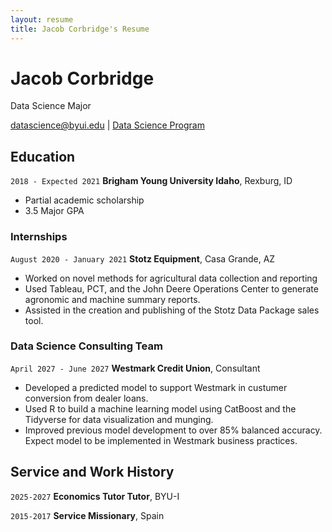 ```yaml
---
layout: resume
title: Jacob Corbridge's Resume
---
```

# Jacob Corbridge
Data Science Major

<div id="webaddress">
<a href="datascience@byui.edu">datascience@byui.edu</a>
| <a href="https://byuidatascience.github.io/development.html">Data Science Program</a>
</div>

<!-- https://www.monique.tech/the-art-of-markdown -->


## Education

`2018 - Expected 2021`
__Brigham Young University Idaho__, Rexburg, ID

- Partial academic scholarship
- 3.5 Major GPA

### Internships

`August 2020 - January 2021`
__Stotz Equipment__, Casa Grande, AZ

- Worked on novel methods for agricultural data collection and reporting
- Used Tableau, PCT, and the John Deere Operations Center to generate agronomic and machine summary reports.
- Assisted in the creation and publishing of the Stotz Data Package sales tool. 

### Data Science Consulting Team

`April 2027 - June 2027`
__Westmark Credit Union__, Consultant

- Developed a predicted model to support Westmark in custumer conversion from dealer loans.
- Used R to build a machine learning model using CatBoost and the Tidyverse for data visualization and munging. 
- Improved previous model development to over 85% balanced accuracy. Expect model to be implemented in Westmark business practices.

## Service and Work History

`2025-2027`
__Economics Tutor Tutor__, BYU-I


`2015-2017`
__Service Missionary__, Spain



<!-- ### Footer

Last updated: May 2013 -->
